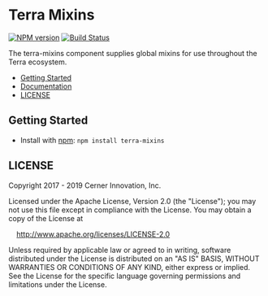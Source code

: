 # Terra Mixins


[![NPM version](https://badgen.net/npm/v/terra-mixins)](https://www.npmjs.org/package/terra-mixins)
[![Build Status](https://badgen.net/travis/cerner/terra-core)](https://travis-ci.org/cerner/terra-core)

The terra-mixins component supplies global mixins for use throughout the Terra ecosystem.

- [Getting Started](#getting-started)
- [Documentation](https://github.com/cerner/terra-core/tree/master/packages/terra-mixins/docs)
- [LICENSE](#license)

## Getting Started

- Install with [npm](https://www.npmjs.com): `npm install terra-mixins`

## LICENSE

Copyright 2017 - 2019 Cerner Innovation, Inc.

Licensed under the Apache License, Version 2.0 (the "License"); you may not use this file except in compliance with the License. You may obtain a copy of the License at

&nbsp;&nbsp;&nbsp;&nbsp;http://www.apache.org/licenses/LICENSE-2.0

Unless required by applicable law or agreed to in writing, software distributed under the License is distributed on an "AS IS" BASIS, WITHOUT WARRANTIES OR CONDITIONS OF ANY KIND, either express or implied. See the License for the specific language governing permissions and limitations under the License.
